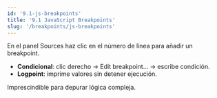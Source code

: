 ```yaml
---
id: '9.1-js-breakpoints'
title: '9.1 JavaScript Breakpoints'
slug: '/breakpoints/js-breakpoints'
---
```


En el panel Sources haz clic en el número de línea para añadir un breakpoint.

- **Condicional**: clic derecho → Edit breakpoint… → escribe condición.
- **Logpoint**: imprime valores sin detener ejecución.

Imprescindible para depurar lógica compleja.